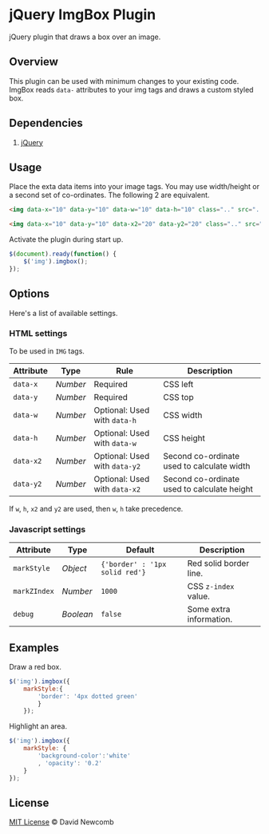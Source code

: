 # jQuery ImgBox Plugin
jQuery plugin that draws a box over an image.

## Overview

This plugin can be used with minimum changes to your existing code.
ImgBox reads `data-` attributes to your img tags and draws a custom styled box.

## Dependencies

1. [jQuery](https://jquery.com)

## Usage

Place the exta data items into your image tags. You may use width/height or a second set of
co-ordinates. The following 2 are equivalent.
```html
<img data-x="10" data-y="10" data-w="10" data-h="10" class=".." src=".." />
```
```html
<img data-x="10" data-y="10" data-x2="20" data-y2="20" class=".." src=".." />
```

Activate the plugin during start up.
```js
$(document).ready(function() {
	$('img').imgbox();
});
```

## Options

Here's a list of available settings.

### HTML settings
To be used in `IMG` tags.

Attribute	| Type		| Rule				| Description
---		| ---		| ---				| ---
`data-x`	| *Number*	| Required			| CSS left
`data-y`	| *Number*	| Required			| CSS top
`data-w`	| *Number*	| Optional: Used with `data-h`	| CSS width
`data-h`	| *Number*	| Optional: Used with `data-w`	| CSS height
`data-x2`	| *Number*	| Optional: Used with `data-y2`	| Second co-ordinate used to calculate width
`data-y2`	| *Number*	| Optional: Used with `data-x2`	| Second co-ordinate used to calculate height

If `w`, `h`, `x2` and `y2` are used, then `w`, `h` take precedence.

### Javascript settings

Attribute	| Type			| Default				| Description
---		| ---			| ---					| ---
`markStyle`	| *Object*		| `{'border' : '1px solid red'}`	| Red solid border line.
`markZIndex`	| *Number*		| `1000`				| CSS `z-index` value.
`debug`		| *Boolean*		| `false`				| Some extra information.

## Examples

Draw a red box.
```js
$('img').imgbox({
	markStyle:{
		'border': '4px dotted green'
		}
	});
```
Highlight an area.
```js
$('img').imgbox({
	markStyle: {
		'background-color':'white'
		, 'opacity': '0.2'
	}
});
```

## License

[MIT License](http://zenorocha.mit-license.org/) &copy; David Newcomb
